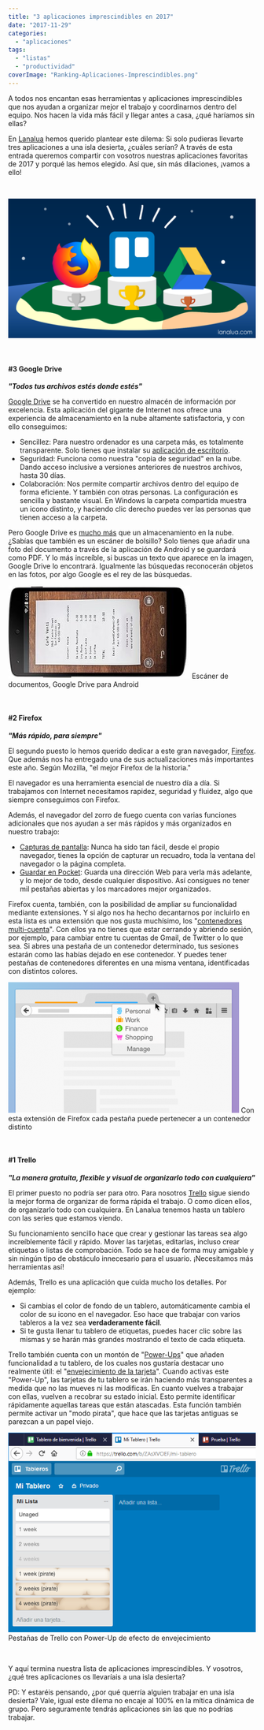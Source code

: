 ```yaml
---
title: "3 aplicaciones imprescindibles en 2017"
date: "2017-11-29"
categories: 
  - "aplicaciones"
tags: 
  - "listas"
  - "productividad"
coverImage: "Ranking-Aplicaciones-Imprescindibles.png"
---
```


A todos nos encantan esas herramientas y aplicaciones imprescindibles que nos ayudan a organizar mejor el trabajo y coordinarnos dentro del equipo. Nos hacen la vida más fácil y llegar antes a casa, ¿qué haríamos sin ellas?

En [Lanalua](https://lanalua.com) hemos querido plantear este dilema: Si solo pudieras llevarte tres aplicaciones a una isla desierta, ¿cuáles serían? A través de esta entrada queremos compartir con vosotros nuestras aplicaciones favoritas de 2017 y porqué las hemos elegido. Así que, sin más dilaciones, ¡vamos a ello!

 

![Aplicaciones Imprescindibles](/images/Ranking-Aplicaciones-Imprescindibles.png)

 

#### #3 Google Drive

_**"Todos tus archivos estés donde estés"**_

[Google Drive](https://www.google.com/intl/es_ALL/drive/) se ha convertido en nuestro almacén de información por excelencia. Esta aplicación del gigante de Internet nos ofrece una experiencia de almacenamiento en la nube altamente satisfactoria, y con ello conseguimos:

- Sencillez: Para nuestro ordenador es una carpeta más, es totalmente transparente. Solo tienes que instalar su [aplicación de escritorio](https://www.google.com/intl/es_ALL/drive/download/).
- Seguridad: Funciona como nuestra "copia de seguridad" en la nube. Dando acceso inclusive a versiones anteriores de nuestros archivos, hasta 30 días.
- Colaboración: Nos permite compartir archivos dentro del equipo de forma eficiente. Y también con otras personas. La configuración es sencilla y bastante visual. En Windows la carpeta compartida muestra un icono distinto, y haciendo clic derecho puedes ver las personas que tienen acceso a la carpeta.

Pero Google Drive es [mucho más](https://www.google.com/intl/es_ALL/drive/using-drive/) que un almacenamiento en la nube. ¿Sabías que también es un escáner de bolsillo? Solo tienes que añadir una foto del documento a través de la aplicación de Android y se guardará como PDF. Y lo más increíble, si buscas un texto que aparece en la imagen, Google Drive lo encontrará. Igualmente las búsquedas reconocerán objetos en las fotos, por algo Google es el rey de las búsquedas.

![Escáner de bolsillo](/images/Captura-Google-Drive-1-e1511987063785.jpg) Escáner de documentos, Google Drive para Android

 

#### #2 Firefox

_**"Más rápido, para siempre"**_

El segundo puesto lo hemos querido dedicar a este gran navegador, [Firefox](https://www.mozilla.org/es-ES/firefox/). Que además nos ha entregado una de sus actualizaciones más importantes este año. Según Mozilla, "el mejor Firefox de la historia."

El navegador es una herramienta esencial de nuestro día a día. Si trabajamos con Internet necesitamos rapidez, seguridad y fluidez, algo que siempre conseguimos con Firefox.

Además, el navegador del zorro de fuego cuenta con varias funciones adicionales que nos ayudan a ser más rápidos y más organizados en nuestro trabajo:

- [Capturas de pantalla](https://screenshots.firefox.com/): Nunca ha sido tan fácil, desde el propio navegador, tienes la opción de capturar un recuadro, toda la ventana del navegador o la página completa.
- [Guardar en Pocket](https://getpocket.com/firefox/): Guarda una dirección Web para verla más adelante, y lo mejor de todo, desde cualquier dispositivo. Así consigues no tener mil pestañas abiertas y los marcadores mejor organizados.

Firefox cuenta, también, con la posibilidad de ampliar su funcionalidad mediante extensiones. Y si algo nos ha hecho decantarnos por incluirlo en esta lista es una extensión que nos gusta muchísimo, los "[contenedores multi-cuenta](https://addons.mozilla.org/es/firefox/addon/multi-account-containers/)". Con ellos ya no tienes que estar cerrando y abriendo sesión, por ejemplo, para cambiar entre tu cuentas de Gmail, de Twitter o lo que sea. Si abres una pestaña de un contenedor determinado, tus sesiones estarán como las habías dejado en ese contenedor. Y puedes tener pestañas de contenedores diferentes en una misma ventana, identificadas con distintos colores.

![Firefox Multicuenta](/images/FF-Multicuenta-470x265.png) Con esta extensión de Firefox cada pestaña puede pertenecer a un contenedor distinto

 

#### #1 Trello

_**"La manera gratuita, flexible y visual de organizarlo todo con cualquiera"**_

El primer puesto no podría ser para otro. Para nosotros [Trello](https://trello.com/) sigue siendo la mejor forma de organizar de forma rápida el trabajo. O como dicen ellos, de organizarlo todo con cualquiera. En Lanalua tenemos hasta un tablero con las series que estamos viendo.

Su funcionamiento sencillo hace que crear y gestionar las tareas sea algo increíblemente fácil y rápido. Mover las tarjetas, editarlas, incluso crear etiquetas o listas de comprobación. Todo se hace de forma muy amigable y sin ningún tipo de obstáculo innecesario para el usuario. ¡Necesitamos más herramientas así!

Además, Trello es una aplicación que cuida mucho los detalles. Por ejemplo:

- Si cambias el color de fondo de un tablero, automáticamente cambia el color de su icono en el navegador. Eso hace que trabajar con varios tableros a la vez sea **verdaderamente fácil**.
- Si te gusta llenar tu tablero de etiquetas, puedes hacer clic sobre las mismas y se harán más grandes mostrando el texto de cada etiqueta.

Trello también cuenta con un montón de "[Power-Ups](https://trello.com/power-ups)" que añaden funcionalidad a tu tablero, de los cuales nos gustaría destacar uno realmente útil: el "[envejecimiento de la tarjeta](https://info.trello.com/power-ups/card-aging)". Cuando activas este "Power-Up", las tarjetas de tu tablero se irán haciendo más transparentes a medida que no las mueves ni las modificas. En cuanto vuelves a trabajar con ellas, vuelven a recobrar su estado inicial. Esto permite identificar rápidamente aquellas tareas que están atascadas. Esta función también permite activar un "modo pirata", que hace que las tarjetas antiguas se parezcan a un papel viejo.

![Trello](/images/Trello-Colores.png) Pestañas de Trello con Power-Up de efecto de envejecimiento

 

Y aquí termina nuestra lista de aplicaciones imprescindibles. Y vosotros, ¿qué tres aplicaciones os llevaríais a una isla desierta?

PD: Y estaréis pensando, ¿por qué querría alguien trabajar en una isla desierta? Vale, igual este dilema no encaje al 100% en la mítica dinámica de grupo. Pero seguramente tendrás aplicaciones sin las que no podrías trabajar.
